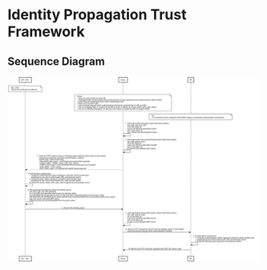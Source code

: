 # Identity Propagation Trust Framework

## Sequence Diagram

<img src=./images/identity_propagation.svg alt="Sequence Diagram – Identity Propagation">

